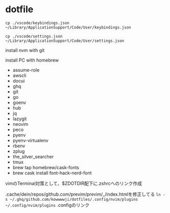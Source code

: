 # dotfile

`cp ./vscode/keybindings.json ~/Library/ApplicationSupport/Code/User/keybindings.json`

`cp ./vscode/settings.json ~/Library/ApplicationSupport/Code/User/settings.json`

install nvm with git  

install PC with homebrew  
  - assume-role
  - awscli
  - docui
  - ghq
  - git
  - go
  - goenv
  - hub
  - jq
  - lazygit
  - neovim
  - peco
  - pyenv
  - pyenv-virtualenv
  - rbenv
  - zplug
  - the_silver_searcher
  - tmux
  - brew tap homebrew/cask-fonts
  - brew cask install font-hack-nerd-font

vimのTerminal対策として、$ZDOTDIR配下に.zshrcへのリンク作成

.cache/dein/repos/github.com/previm/previm/_/index.htmlを修正してる
`ln -s ~/.ghq/github.com/kowwwwji/dotfiles/.config/nvim/plugins ~/.config/nvim/plugins`
.configのリンク
